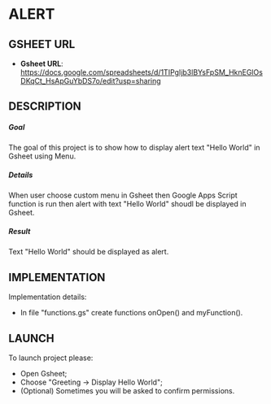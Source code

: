 ALERT
=====


GSHEET URL
----------

* **Gsheet URL**: https://docs.google.com/spreadsheets/d/1TIPgIjb3lBYsFpSM_HknEGlOsDKqCt_HsApGuYbDS7o/edit?usp=sharing


DESCRIPTION
-----------

##### Goal
The goal of this project is to show how to display alert text "Hello World" in Gsheet using Menu.

##### Details
When user choose custom menu in Gsheet then Google Apps Script function is run then alert with text "Hello World" shoudl be displayed in Gsheet.

##### Result 
Text "Hello World" should be displayed as alert.


IMPLEMENTATION
-----------

Implementation details:
* In file "functions.gs" create functions onOpen() and myFunction().
  

LAUNCH
------

To launch project please:
* Open Gsheet;
* Choose "Greeting -> Display Hello World";
* (Optional) Sometimes you will be asked to confirm permissions.